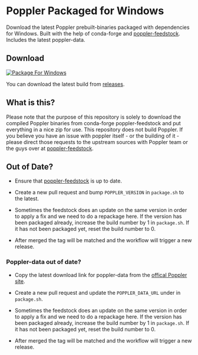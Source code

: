 # Poppler Packaged for Windows

Download the latest Poppler prebuilt-binaries packaged with dependencies for Windows. Built with the help of conda-forge and [poppler-feedstock](https://github.com/conda-forge/poppler-feedstock). Includes the latest poppler-data.

## Download

[![Package For Windows](https://github.com/DrawboardLtd/poppler-windows/actions/workflows/release.yaml/badge.svg)](https://github.com/DrawboardLtd/poppler-windows/actions/workflows/release.yaml)

You can download the latest build from [releases](https://github.com/DrawboardLtd/poppler-windows/releases).

## What is this?
Please note that the purpose of this repository is solely to download the compiled Poppler binaries from conda-forge poppler-feedstock and put everything in a nice zip for use. This repository does not build Poppler. If you believe you have an issue with poppler itself - or the building of it - please direct those requests to the upstream sources with Poppler team or the guys over at [poppler-feedstock](https://github.com/conda-forge/poppler-feedstock).

## Out of Date?

- Ensure that [poppler-feedstock](https://github.com/conda-forge/poppler-feedstock) is up to date. 

- Create a new pull request and bump `POPPLER_VERSION` in `package.sh` to the latest.  

- Sometimes the feedstock does an update on the same version in order to apply a fix and we need to do a repackage here. If the version has been packaged already, increase the build number by 1 in `package.sh`. If it has not been packaged yet, reset the build number to 0.

- After merged the tag will be matched and the workflow will trigger a new release.

### Poppler-data out of date?

- Copy the latest download link for poppler-data from the [offical Poppler site](https://poppler.freedesktop.org/).

- Create a new pull request and update the `POPPLER_DATA_URL` under in `package.sh`. 

- Sometimes the feedstock does an update on the same version in order to apply a fix and we need to do a repackage here. If the version has been packaged already, increase the build number by 1 in `package.sh`. If it has not been packaged yet, reset the build number to 0.

- After merged the tag will be matched and the workflow will trigger a new release.
